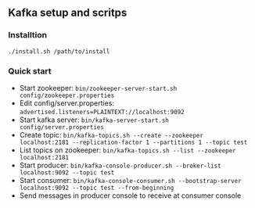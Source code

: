 ## Kafka setup and scritps

### Installtion

```
./install.sh /path/to/install
```


### Quick  start

- Start zookeeper: `bin/zookeeper-server-start.sh config/zookeeper.properties`
- Edit config/server.properties: `advertised.listeners=PLAINTEXT://localhost:9092`
- Start kafka server: `bin/kafka-server-start.sh config/server.properties`
- Create topic: `bin/kafka-topics.sh --create --zookeeper localhost:2181 --replication-factor 1 --partitions 1 --topic test`
- List topics on zookeeper: `bin/kafka-topics.sh --list --zookeeper localhost:2181`
- Start producer: `bin/kafka-console-producer.sh --broker-list localhost:9092 --topic test`
- Start consumer: `bin/kafka-console-consumer.sh --bootstrap-server localhost:9092 --topic test --from-beginning`
- Send messages in producer console to receive at consumer console
